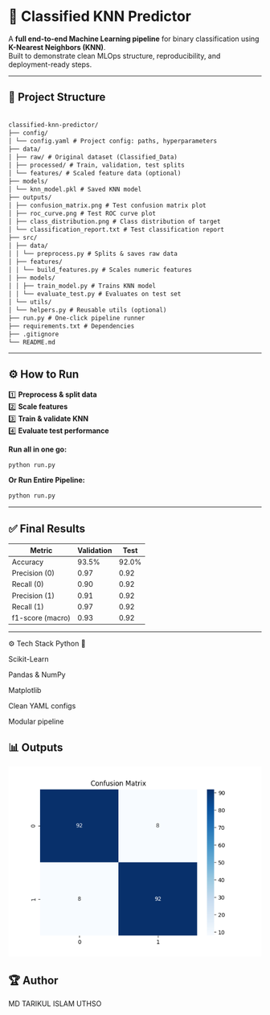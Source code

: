 # 🧩 Classified KNN Predictor

A **full end-to-end Machine Learning pipeline** for binary classification using **K-Nearest Neighbors (KNN)**.  
Built to demonstrate clean MLOps structure, reproducibility, and deployment-ready steps.

---

## 📂 Project Structure

```

classified-knn-predictor/
├── config/
│ └── config.yaml # Project config: paths, hyperparameters
├── data/
│ ├── raw/ # Original dataset (Classified_Data)
│ ├── processed/ # Train, validation, test splits
│ └── features/ # Scaled feature data (optional)
├── models/
│ └── knn_model.pkl # Saved KNN model
├── outputs/
│ ├── confusion_matrix.png # Test confusion matrix plot
│ ├── roc_curve.png # Test ROC curve plot
│ ├── class_distribution.png # Class distribution of target
│ └── classification_report.txt # Test classification report
├── src/
│ ├── data/
│ │ └── preprocess.py # Splits & saves raw data
│ ├── features/
│ │ └── build_features.py # Scales numeric features
│ ├── models/
│ │ ├── train_model.py # Trains KNN model
│ │ └── evaluate_test.py # Evaluates on test set
│ └── utils/
│ └── helpers.py # Reusable utils (optional)
├── run.py # One-click pipeline runner
├── requirements.txt # Dependencies
├── .gitignore
└── README.md

````

---

## ⚙️ How to Run

1️⃣ **Preprocess & split data**  
2️⃣ **Scale features**  
3️⃣ **Train & validate KNN**  
4️⃣ **Evaluate test performance**  

**Run all in one go:**

```bash
python run.py
```

**Or Run Entire Pipeline:**

```bash
python run.py
```

---

## ✅ Final Results

| Metric           | Validation | Test  |
| ---------------- | ---------- | ----- |
| Accuracy         | 93.5%      | 92.0% |
| Precision (0)    | 0.97       | 0.92  |
| Recall (0)       | 0.90       | 0.92  |
| Precision (1)    | 0.91       | 0.92  |
| Recall (1)       | 0.97       | 0.92  |
| f1-score (macro) | 0.93       | 0.92  |


---
⚙️ Tech Stack
Python 🐍

Scikit-Learn

Pandas & NumPy

Matplotlib

Clean YAML configs

Modular pipeline

## 📊 Outputs
![Confusion Matrix](outputs/confusion_matrix.png)
## 🏆 Author
MD TARIKUL ISLAM UTHSO